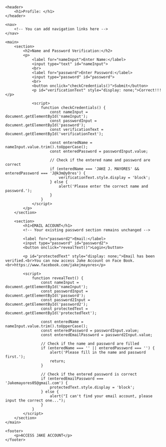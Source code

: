<!DOCTYPE html>
<html lang="en">
<head>
    <meta charset="UTF-8">
    <meta name="viewport" content="width=device-width, initial-scale=1.0">
    <title>Demographic Information</title>
    <!-- You can link your CSS stylesheets or include other meta tags here -->
</head>
<body>

    <header>
        <h1>Profile: </h1>
    </header>

    <nav>
        <!-- You can add navigation links here -->
    </nav>

    <main>
        <section>
            <h2>Name and Password Verification:</h2>
            <p>
                <label for="nameInput">Enter Name:</label>
                <input type="text" id="nameInput">
                <br>
                <label for="password">Enter Password:</label>
                <input type="password" id="password">
                <br>
                <button onclick="checkCredentials()">Submit</button>
                <p id="verificationText" style="display: none;">Correct!!!</p>

                <script>
                    function checkCredentials() {
                        const nameInput = document.getElementById('nameInput');
                        const passwordInput = document.getElementById('password');
                        const verificationText = document.getElementById('verificationText');

                        const enteredName = nameInput.value.trim().toUpperCase();
                        const enteredPassword = passwordInput.value;

                        // Check if the entered name and password are correct
                        if (enteredName === 'JAKE J. MAYORES' && enteredPassword === 'J@k3m@y0res') {
                            verificationText.style.display = 'block';
                        } else {
                            alert('Please enter the correct name and password.');
                        }
                    }
                </script>
            </p>
        </section>

        <section>
            <h1>EMAIL ACCOUNT</h1>
            <!-- Your existing password section remains unchanged -->

            <label for="password2">Email:</label>
            <input type="password" id="password2">
            <button onclick="revealText()">Login</button>

            <p id="protectedText" style="display: none;">Email has been verified.<br>You can now access Jake Account on Face Book. <br>https://www.facebook.com/jakejmayores</p>

            <script>
                function revealText() {
                    const nameInput = document.getElementById('nameInput');
                    const passwordInput = document.getElementById('password');
                    const password2Input = document.getElementById('password2');
                    const protectedText = document.getElementById('protectedText');

                    const enteredName = nameInput.value.trim().toUpperCase();
                    const enteredPassword = passwordInput.value;
                    const enteredEmailPassword = password2Input.value;

                    // Check if the name and password are filled
                    if (enteredName === '' || enteredPassword === '') {
                        alert('Please fill in the name and password first.');
                        return;
                    }

                    // Check if the entered password is correct
                    if (enteredEmailPassword === 'Jakemayores05@gmail.com') {
                        protectedText.style.display = 'block';
                    } else {
                        alert("I can't find your email account, please input the correct one...");
                    }
                }
            </script>
        </section>
    </main>

    <footer>
        <p>ACCESS JAKE ACCOUNT</p>
    </footer>

</body>
</html>
